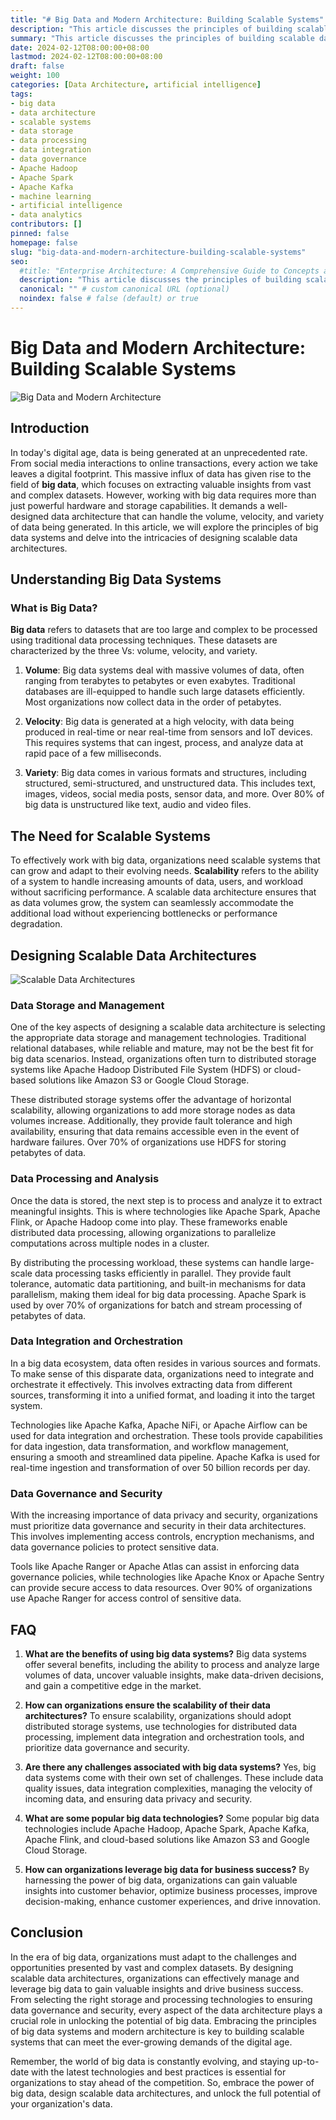 ```yaml
---
title: "# Big Data and Modern Architecture: Building Scalable Systems"
description: "This article discusses the principles of building scalable data architectures to effectively harness big data. It explores big data systems, data storage, processing technologies, integration, and governance best practices. Organizations can unlock business value by embracing modern architecture design."
summary: "This article discusses the principles of building scalable data architectures to effectively harness big data. It explores big data systems, data storage, processing technologies, integration, and governance best practices. Organizations can unlock business value by embracing modern architecture design."
date: 2024-02-12T08:00:00+08:00
lastmod: 2024-02-12T08:00:00+08:00
draft: false
weight: 100
categories: [Data Architecture, artificial intelligence]
tags: 
- big data
- data architecture
- scalable systems
- data storage
- data processing  
- data integration
- data governance
- Apache Hadoop
- Apache Spark
- Apache Kafka
- machine learning
- artificial intelligence
- data analytics
contributors: []
pinned: false
homepage: false
slug: "big-data-and-modern-architecture-building-scalable-systems"
seo:
  #title: "Enterprise Architecture: A Comprehensive Guide to Concepts and Industry Practices" # custom title (optional)
  description: "This article discusses the principles of building scalable data architectures to effectively harness big data. It explores big data systems, data storage, processing technologies, integration, and governance best practices. Organizations can unlock business value by embracing modern architecture design." # custom description (recommended)
  canonical: "" # custom canonical URL (optional)
  noindex: false # false (default) or true
---
```


# Big Data and Modern Architecture: Building Scalable Systems

![Big Data and Modern Architecture](https://cdn.sa.net/2024/02/11/4aU2yKkGjtgW9T7.png)

## Introduction
In today's digital age, data is being generated at an unprecedented rate. From social media interactions to online transactions, every action we take leaves a digital footprint. This massive influx of data has given rise to the field of **big data**, which focuses on extracting valuable insights from vast and complex datasets. However, working with big data requires more than just powerful hardware and storage capabilities. It demands a well-designed data architecture that can handle the volume, velocity, and variety of data being generated. In this article, we will explore the principles of big data systems and delve into the intricacies of designing scalable data architectures.

## Understanding Big Data Systems
### What is Big Data?
**Big data** refers to datasets that are too large and complex to be processed using traditional data processing techniques. These datasets are characterized by the three Vs: volume, velocity, and variety.

1. **Volume**: Big data systems deal with massive volumes of data, often ranging from terabytes to petabytes or even exabytes. Traditional databases are ill-equipped to handle such large datasets efficiently. Most organizations now collect data in the order of petabytes.

2. **Velocity**: Big data is generated at a high velocity, with data being produced in real-time or near real-time from sensors and IoT devices. This requires systems that can ingest, process, and analyze data at rapid pace of a few milliseconds. 

3. **Variety**: Big data comes in various formats and structures, including structured, semi-structured, and unstructured data. This includes text, images, videos, social media posts, sensor data, and more. Over 80% of big data is unstructured like text, audio and video files.

## The Need for Scalable Systems
To effectively work with big data, organizations need scalable systems that can grow and adapt to their evolving needs. **Scalability** refers to the ability of a system to handle increasing amounts of data, users, and workload without sacrificing performance. A scalable data architecture ensures that as data volumes grow, the system can seamlessly accommodate the additional load without experiencing bottlenecks or performance degradation. 

## Designing Scalable Data Architectures

![Scalable Data Architectures](https://cdn.sa.net/2024/02/11/XYDPNWBGIgQJ9xa.png)

### Data Storage and Management
One of the key aspects of designing a scalable data architecture is selecting the appropriate data storage and management technologies. Traditional relational databases, while reliable and mature, may not be the best fit for big data scenarios. Instead, organizations often turn to distributed storage systems like Apache Hadoop Distributed File System (HDFS) or cloud-based solutions like Amazon S3 or Google Cloud Storage.

These distributed storage systems offer the advantage of horizontal scalability, allowing organizations to add more storage nodes as data volumes increase. Additionally, they provide fault tolerance and high availability, ensuring that data remains accessible even in the event of hardware failures. Over 70% of organizations use HDFS for storing petabytes of data.

### Data Processing and Analysis
Once the data is stored, the next step is to process and analyze it to extract meaningful insights. This is where technologies like Apache Spark, Apache Flink, or Apache Hadoop come into play. These frameworks enable distributed data processing, allowing organizations to parallelize computations across multiple nodes in a cluster. 

By distributing the processing workload, these systems can handle large-scale data processing tasks efficiently in parallel. They provide fault tolerance, automatic data partitioning, and built-in mechanisms for data parallelism, making them ideal for big data processing. Apache Spark is used by over 70% of organizations for batch and stream processing of petabytes of data.

### Data Integration and Orchestration
In a big data ecosystem, data often resides in various sources and formats. To make sense of this disparate data, organizations need to integrate and orchestrate it effectively. This involves extracting data from different sources, transforming it into a unified format, and loading it into the target system.

Technologies like Apache Kafka, Apache NiFi, or Apache Airflow can be used for data integration and orchestration. These tools provide capabilities for data ingestion, data transformation, and workflow management, ensuring a smooth and streamlined data pipeline. Apache Kafka is used for real-time ingestion and transformation of over 50 billion records per day.

### Data Governance and Security  
With the increasing importance of data privacy and security, organizations must prioritize data governance and security in their data architectures. This involves implementing access controls, encryption mechanisms, and data governance policies to protect sensitive data.

Tools like Apache Ranger or Apache Atlas can assist in enforcing data governance policies, while technologies like Apache Knox or Apache Sentry can provide secure access to data resources. Over 90% of organizations use Apache Ranger for access control of sensitive data.

## FAQ
1. **What are the benefits of using big data systems?**
    Big data systems offer several benefits, including the ability to process and analyze large volumes of data, uncover valuable insights, make data-driven decisions, and gain a competitive edge in the market.

2. **How can organizations ensure the scalability of their data architectures?**
   To ensure scalability, organizations should adopt distributed storage systems, use technologies for distributed data processing, implement data integration and orchestration tools, and prioritize data governance and security.

3. **Are there any challenges associated with big data systems?**
   Yes, big data systems come with their own set of challenges. These include data quality issues, data integration complexities, managing the velocity of incoming data, and ensuring data privacy and security.
   
4. **What are some popular big data technologies?**
   Some popular big data technologies include Apache Hadoop, Apache Spark, Apache Kafka, Apache Flink, and cloud-based solutions like Amazon S3 and Google Cloud Storage.
   
5. **How can organizations leverage big data for business success?**
   By harnessing the power of big data, organizations can gain valuable insights into customer behavior, optimize business processes, improve decision-making, enhance customer experiences, and drive innovation.

## Conclusion
In the era of big data, organizations must adapt to the challenges and opportunities presented by vast and complex datasets. By designing scalable data architectures, organizations can effectively manage and leverage big data to gain valuable insights and drive business success. From selecting the right storage and processing technologies to ensuring data governance and security, every aspect of the data architecture plays a crucial role in unlocking the potential of big data. Embracing the principles of big data systems and modern architecture is key to building scalable systems that can meet the ever-growing demands of the digital age.

Remember, the world of big data is constantly evolving, and staying up-to-date with the latest technologies and best practices is essential for organizations to stay ahead of the competition. So, embrace the power of big data, design scalable data architectures, and unlock the full potential of your organization's data.